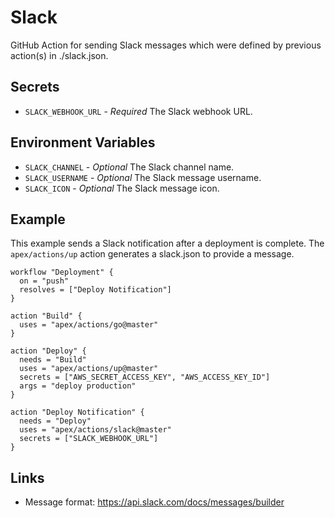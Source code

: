 # Slack

GitHub Action for sending Slack messages which were defined by previous action(s) in ./slack.json.

## Secrets

- `SLACK_WEBHOOK_URL` - *Required* The Slack webhook URL.

## Environment Variables

- `SLACK_CHANNEL` - *Optional* The Slack channel name.
- `SLACK_USERNAME` - *Optional* The Slack message username.
- `SLACK_ICON` - *Optional* The Slack message icon.

## Example

This example sends a Slack notification after a deployment is complete. The `apex/actions/up`
action generates a slack.json to provide a message.

```hcl
workflow "Deployment" {
  on = "push"
  resolves = ["Deploy Notification"]
}

action "Build" {
  uses = "apex/actions/go@master"
}

action "Deploy" {
  needs = "Build"
  uses = "apex/actions/up@master"
  secrets = ["AWS_SECRET_ACCESS_KEY", "AWS_ACCESS_KEY_ID"]
  args = "deploy production"
}

action "Deploy Notification" {
  needs = "Deploy"
  uses = "apex/actions/slack@master"
  secrets = ["SLACK_WEBHOOK_URL"]
}
```

## Links

- Message format: https://api.slack.com/docs/messages/builder
